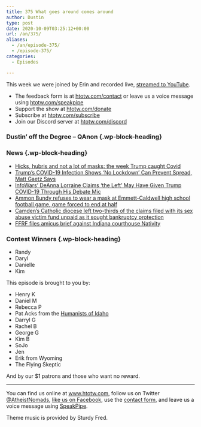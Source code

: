 ```yaml
---
title: 375 What goes around comes around
author: Dustin
type: post
date: 2020-10-09T03:25:12+00:00
url: /an/375/
aliases:
  - /an/episode-375/
  - /episode-375/
categories:
  - Episodes

---
```

<div id="buzzsprout-player-10552734"></div><script src="https://www.buzzsprout.com/1983601/10552734-375-what-goes-around-comes-around.js?container_id=buzzsprout-player-10552734&player=small" type="text/javascript" charset="utf-8"></script>

This week we were joined by Erin and recorded live, [streamed to YouTube][1].

<!--more-->

 * The feedback form is at [htotw.com/contact](https://htotw.com/contact) or leave us a voice message using <a href="https://htotw.com/speakpipe" target="_blank" rel="noopener noreferrer">htotw.com/speakpipe</a>
 * Support the show at <a href="https://htotw.com/donate" target="_blank" rel="payment noopener noreferrer">htotw.com/donate</a>
 * Subscribe at <a href="https://htotw.com/subscribe" target="_blank" rel="noopener noreferrer">htotw.com/subscribe</a>
 * Join our Discord server at <a href="https://htotw.com/discord" target="_blank" rel="noopener noreferrer">htotw.com/discord</a>

### Dustin’ off the Degree &#8211; QAnon {.wp-block-heading}

### News {.wp-block-heading}

  * [Hicks, hubris and not a lot of masks: the week Trump caught Covid][2]
  * [Trump’s COVID-19 Infection Shows ‘No Lockdown’ Can Prevent Spread, Matt Gaetz Says][3]
  * [InfoWars&#8217; DeAnna Lorraine Claims ‘the Left’ May Have Given Trump COVID-19 Through His Debate Mic][4]
  * [Ammon Bundy refuses to wear a mask at Emmett-Caldwell high school football game, game forced to end at half][5]
  * [Camden’s Catholic diocese left two-thirds of the claims filed with its sex abuse victim fund unpaid as it sought bankruptcy protection][6]
  * [FFRF files amicus brief against Indiana courthouse Nativity][7]

### Contest Winners {.wp-block-heading}

  * Randy
  * Daryl
  * Danielle
  * Kim

This episode is brought to you by:

  * Henry K
  * Daniel M
  * Rebecca P
  * Pat Acks from the <a href="https://www.humanistsofidaho.org" target="_blank" rel="noopener noreferrer">Humanists of Idaho</a>
  * Darryl G
  * Rachel B
  * George G
  * Kim B
  * SoJo
  * Jen
  * Erik from Wyoming
  * The Flying Skeptic

And by our $1 patrons and those who want no reward.

<hr class="wp-block-separator" />

You can find us online at <a href="https://www.htotw.com/" target="_blank" rel="noopener noreferrer">www.htotw.com</a>, follow us on Twitter <a href="https://htotw.com/twitter" target="_blank" rel="noopener noreferrer">@AtheistNomads</a>, <a href="https://htotw.com/facebook" target="_blank" rel="noopener noreferrer">like us on Facebook</a>, use the [contact form](https://htotw.com/contact), and leave us a voice message using <a href="https://htotw.com/speakpipe" target="_blank" rel="noopener noreferrer">SpeakPipe</a>.

Theme music is provided by Sturdy Fred.

 [1]: https://www.youtube.com/watch?v=sQCEsKdTIO0
 [2]: https://www.theguardian.com/us-news/2020/oct/02/hicks-hubris-masks-week-donald-trump-caught-covid
 [3]: https://www.newsweek.com/trumps-covid-19-infection-shows-no-lockdown-can-prevent-spread-matt-gaetz-says-1536179
 [4]: https://www.rightwingwatch.org/post/infowars-deanna-lorraine-claims-the-left-may-have-given-trump-covid-19-through-his-debate-mic/
 [5]: https://www.ktvb.com/article/news/local/ammon-bundy-refuses-to-wear-a-mask-at-emmett-high-school-football-game-game-forced-to-end-at-half/277-49a8d7cb-8280-4cb3-9908-c8088f462343
 [6]: https://www.inquirer.com/news/camden-diocese-catholic-bankruptcy-independent-victim-compensation-fund-bishop-dennis-sullivan-20201002.html
 [7]: https://ffrf.org/news/news-releases/item/37907-ffrf-files-amicus-brief-against-indiana-courthouse-nativity